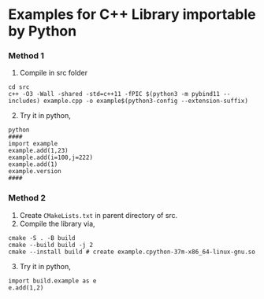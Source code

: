 # Examples for C++ Library importable by Python
### Method 1
1. Compile in src folder 
```
cd src
c++ -O3 -Wall -shared -std=c++11 -fPIC $(python3 -m pybind11 --includes) example.cpp -o example$(python3-config --extension-suffix)
```
2. Try it in python, 
```
python
####
import example
example.add(1,23)
example.add(i=100,j=222)
example.add(1)
example.version
####
```

### Method 2
1. Create `CMakeLists.txt` in parent directory of src. 
2. Compile the library via, 
```
cmake -S . -B build
cmake --build build -j 2
cmake --install build # create example.cpython-37m-x86_64-linux-gnu.so
```
3. Try it in python,
```
import build.example as e
e.add(1,2)
```